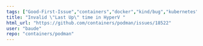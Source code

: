 ```yaml
---
tags: ["Good-First-Issue","containers","docker","kind/bug","kubernetes","linux","oci","podman-machine","windows"]
title: "Invalid \"Last Up\" time in HyperV "
html_url: "https://github.com/containers/podman/issues/18522"
user: "baude"
repo: "containers/podman"
---
```


